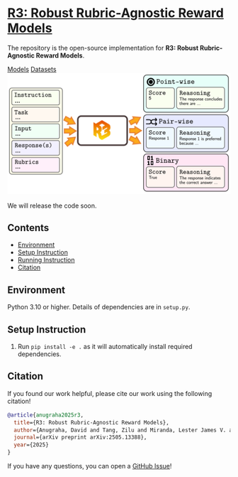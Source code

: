 # [R3: Robust Rubric-Agnostic Reward Models](https://arxiv.org/abs/2505.13388)
The repository is the open-source implementation for **R3: Robust Rubric-Agnostic Reward Models**.

[Models](https://huggingface.co/collections/rubricreward/r3-models-681eaf578072a433274f5a99) [Datasets](https://huggingface.co/collections/rubricreward/r3-datasets-682819071912cad389d265d8) 
![R3](./assets/logo.png)

We will release the code soon.

## Contents

+ [Environment](#environment)
+ [Setup Instruction](#setup-instruction)
+ [Running Instruction](#running-instruction)
+ [Citation](#citation)

## Environment

Python 3.10 or higher. Details of dependencies are in `setup.py`.

## Setup Instruction

1. Run `pip install -e .` as it will automatically install required dependencies.

## Citation

If you found our work helpful, please cite our work using the following citation!

```bibtex
@article{anugraha2025r3,
  title={R3: Robust Rubric-Agnostic Reward Models},
  author={Anugraha, David and Tang, Zilu and Miranda, Lester James V. and Zhao, Hanyang and Farhansyah, Mohammad Rifqi and Kuwanto, Garry and Wijaya, Derry and Winata, Genta Indra},
  journal={arXiv preprint arXiv:2505.13388},
  year={2025}
}
```

If you have any questions, you can open a [GitHub Issue](https://github.com/rubricreward/r3/issues)!
